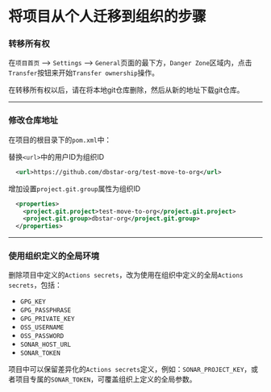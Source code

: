 # 将项目从个人迁移到组织的步骤

### 转移所有权

在`项目首页` --> `Settings` --> `General`页面的最下方，`Danger Zone`区域内，点击`Transfer`按钮来开始`Transfer ownership`操作。

在转移所有权以后，请在将本地git仓库删除，然后从新的地址下载git仓库。

---

### 修改仓库地址

在项目的根目录下的`pom.xml`中：

替换`<url>`中的用户ID为组织ID
```xml
  <url>https://github.com/dbstar-org/test-move-to-org</url>
```

增加设置`project.git.group`属性为组织ID
```xml
  <properties>
    <project.git.project>test-move-to-org</project.git.project>
    <project.git.group>dbstar-org</project.git.group>
  </properties>
```

---

### 使用组织定义的全局环境

删除项目中定义的`Actions secrets`，改为使用在组织中定义的全局`Actions secrets`，包括：
* `GPG_KEY`
* `GPG_PASSPHRASE`
* `GPG_PRIVATE_KEY`
* `OSS_USERNAME`
* `OSS_PASSWORD`
* `SONAR_HOST_URL`
* `SONAR_TOKEN`

项目中可以保留差异化的`Actions secrets`定义，例如：`SONAR_PROJECT_KEY`，或者项目专属的`SONAR_TOKEN`，可覆盖组织上定义的全局参数。